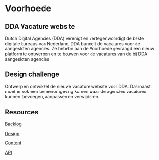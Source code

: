 # Voorhoede

## DDA Vacature website
Dutch Digital Agencies (DDA) verenigt en vertegenwoordigt de beste digitale bureaus van Nederland. DDA bundelt de vacatures voor de aangesloten agencies. Ze hebebn aan de Voorhoede gevraagd een nieuw platform te ontwerpen en te bouwen voor de vacatures van de bij DDA aangesloten agencies

## Design challenge
Ontwerp en ontwikkel de nieuwe vacature website voor DDA. Daarnaast moet er ook een beheeromgeving komen waar de agencies vacatures kunnen toevoegen, aanpassen en verwijderen.

## Resources

[Backlog](https://github.com/orgs/fdnd-agency/projects/40)

[Design]()

[Content]()

[API]()


